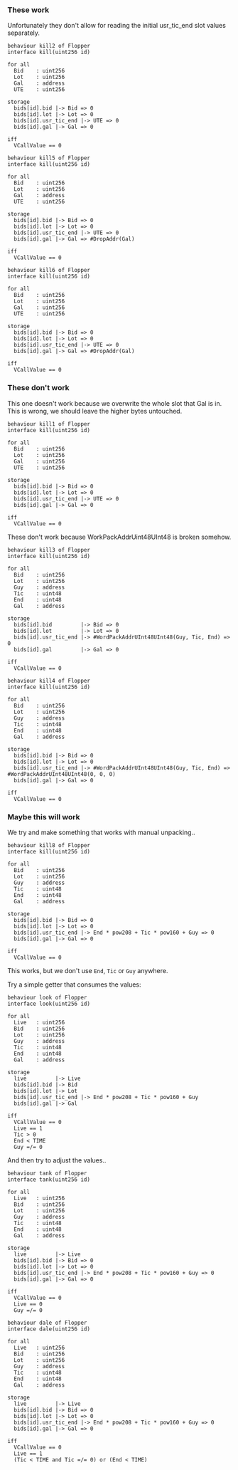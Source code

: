 ### These work

Unfortunately they don't allow for reading the initial usr_tic_end slot
values separately.

```act
behaviour kill2 of Flopper
interface kill(uint256 id)

for all
  Bid    : uint256
  Lot    : uint256
  Gal    : address
  UTE    : uint256

storage
  bids[id].bid |-> Bid => 0
  bids[id].lot |-> Lot => 0
  bids[id].usr_tic_end |-> UTE => 0
  bids[id].gal |-> Gal => 0

iff
  VCallValue == 0
```


```act
behaviour kill5 of Flopper
interface kill(uint256 id)

for all
  Bid    : uint256
  Lot    : uint256
  Gal    : address
  UTE    : uint256

storage
  bids[id].bid |-> Bid => 0
  bids[id].lot |-> Lot => 0
  bids[id].usr_tic_end |-> UTE => 0
  bids[id].gal |-> Gal => #DropAddr(Gal)

iff
  VCallValue == 0
```

```act
behaviour kill6 of Flopper
interface kill(uint256 id)

for all
  Bid    : uint256
  Lot    : uint256
  Gal    : uint256
  UTE    : uint256

storage
  bids[id].bid |-> Bid => 0
  bids[id].lot |-> Lot => 0
  bids[id].usr_tic_end |-> UTE => 0
  bids[id].gal |-> Gal => #DropAddr(Gal)

iff
  VCallValue == 0
```

### These don't work

This one doesn't work because we overwrite the whole slot that Gal is
in. This is wrong, we should leave the higher bytes untouched.

```act
behaviour kill1 of Flopper
interface kill(uint256 id)

for all
  Bid    : uint256
  Lot    : uint256
  Gal    : uint256
  UTE    : uint256

storage
  bids[id].bid |-> Bid => 0
  bids[id].lot |-> Lot => 0
  bids[id].usr_tic_end |-> UTE => 0
  bids[id].gal |-> Gal => 0

iff
  VCallValue == 0
```

These don't work because WorkPackAddrUint48UInt48 is broken somehow.

```act
behaviour kill3 of Flopper
interface kill(uint256 id)

for all
  Bid    : uint256
  Lot    : uint256
  Guy    : address
  Tic    : uint48
  End    : uint48
  Gal    : address

storage
  bids[id].bid         |-> Bid => 0
  bids[id].lot         |-> Lot => 0
  bids[id].usr_tic_end |-> #WordPackAddrUInt48UInt48(Guy, Tic, End) => 0
  bids[id].gal         |-> Gal => 0

iff
  VCallValue == 0
```

```act
behaviour kill4 of Flopper
interface kill(uint256 id)

for all
  Bid    : uint256
  Lot    : uint256
  Guy    : address
  Tic    : uint48
  End    : uint48
  Gal    : address

storage
  bids[id].bid |-> Bid => 0
  bids[id].lot |-> Lot => 0
  bids[id].usr_tic_end |-> #WordPackAddrUInt48UInt48(Guy, Tic, End) => #WordPackAddrUInt48UInt48(0, 0, 0)
  bids[id].gal |-> Gal => 0

iff
  VCallValue == 0
```


### Maybe this will work

We try and make something that works with manual unpacking..

```act
behaviour kill8 of Flopper
interface kill(uint256 id)

for all
  Bid    : uint256
  Lot    : uint256
  Guy    : address
  Tic    : uint48
  End    : uint48
  Gal    : address

storage
  bids[id].bid |-> Bid => 0
  bids[id].lot |-> Lot => 0
  bids[id].usr_tic_end |-> End * pow208 + Tic * pow160 + Guy => 0
  bids[id].gal |-> Gal => 0

iff
  VCallValue == 0
```

This works, but we don't use `End`, `Tic` or `Guy` anywhere.

Try a simple getter that consumes the values:

```act
behaviour look of Flopper
interface look(uint256 id)

for all
  Live   : uint256
  Bid    : uint256
  Lot    : uint256
  Guy    : address
  Tic    : uint48
  End    : uint48
  Gal    : address

storage
  live         |-> Live
  bids[id].bid |-> Bid
  bids[id].lot |-> Lot
  bids[id].usr_tic_end |-> End * pow208 + Tic * pow160 + Guy
  bids[id].gal |-> Gal

iff
  VCallValue == 0
  Live == 1
  Tic > 0
  End < TIME
  Guy =/= 0
```

And then try to adjust the values..

```act
behaviour tank of Flopper
interface tank(uint256 id)

for all
  Live   : uint256
  Bid    : uint256
  Lot    : uint256
  Guy    : address
  Tic    : uint48
  End    : uint48
  Gal    : address

storage
  live         |-> Live
  bids[id].bid |-> Bid => 0
  bids[id].lot |-> Lot => 0
  bids[id].usr_tic_end |-> End * pow208 + Tic * pow160 + Guy => 0
  bids[id].gal |-> Gal => 0

iff
  VCallValue == 0
  Live == 0
  Guy =/= 0
```

```act
behaviour dale of Flopper
interface dale(uint256 id)

for all
  Live   : uint256
  Bid    : uint256
  Lot    : uint256
  Guy    : address
  Tic    : uint48
  End    : uint48
  Gal    : address

storage
  live         |-> Live
  bids[id].bid |-> Bid => 0
  bids[id].lot |-> Lot => 0
  bids[id].usr_tic_end |-> End * pow208 + Tic * pow160 + Guy => 0
  bids[id].gal |-> Gal => 0

iff
  VCallValue == 0
  Live == 1
  (Tic < TIME and Tic =/= 0) or (End < TIME)
```
